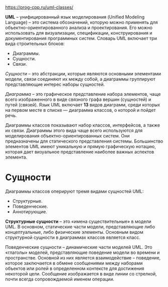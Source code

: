 https://prog-cpp.ru/uml-classes/

**UML** – унифицированный язык моделирования (Unified Modeling Language) – это система обозначений, которую можно применять для объектно-ориентированного анализа и проектирования.
Его можно использовать для визуализации, спецификации, конструирования и документирования программных систем.
Словарь UML включает три вида строительных блоков:

- Диаграммы.
- Сущности.
- Связи.


*Сущности* – это абстракции, которые являются основными элементами модели, связи соединяют их между собой, а диаграммы группируют представляющие интерес наборы сущностей.

*Диаграмма* – это графическое представление набора элементов, чаще всего изображенного в виде связного графа вершин (сущностей) и путей (связей). Язык UML включает **13** видов диаграмм, среди которых на первом месте в списке — диаграмма классов, о которой и пойдет речь.

 

Диаграммы классов показывают набор классов, интерфейсов, а также их связи. Диаграммы этого вида чаще всего используются для моделирования объектно-ориентированных систем. Они предназначены для статического представления системы.
Большинство элементов UML имеют уникальную и прямую графическую нотацию, которая дает визуальное представление наиболее важных аспектов элемента.
# Сущности
Диаграммы классов оперируют тремя видами сущностей UML:

- Структурные.
- Поведенческие.
- Аннотирующие.

**Структурные сущности** – это «имена существительные» в модели UML. В основном, статические части модели, представляющие либо концептуальные, либо физические элементы. Основным видом структурной сущности в диаграммах классов является класс.
 
Поведенческие сущности – динамические части моделей UML. Это «глаголы» моделей, представляющие поведение модели во времени и пространстве. Основной из них является взаимодействие – поведение, которое заключается в обмене сообщениями между наборами объектов или ролей в определенном контексте для достижения некоторой цели. Сообщение изображается в виде линии со стрелкой, почти всегда сопровождаемой именем операции.